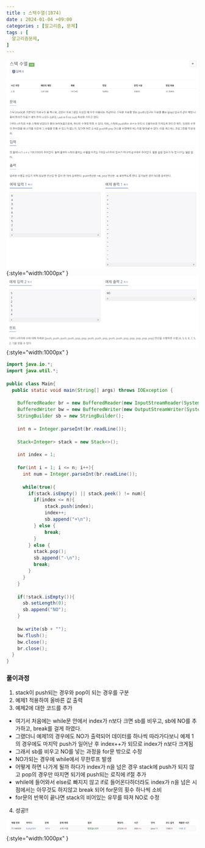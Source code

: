 ```yaml
---
title : 스택수열(1874)
date : 2024-01-04 +09:00
categories : [알고리즘, 문제]
tags : [
  알고리즘문제,
]
---
```

<!-- ![](/assets/img/Spring/aaaa.png){:style="border:1px solid #eaeaea; border-radius: 7px; padding: 0px;" } -->
<!-- ![](/assets/img/alg/4-1.png){:style="width:1000px" } -->

![](/assets/img/alg/5-6.png){:style="width:1000px" }
![](/assets/img/alg/5-7.png){:style="width:1000px" }

```java
import java.io.*;
import java.util.*;

public class Main{
  public static void main(String[] args) throws IOException {
      
    BufferedReader br = new BufferedReader(new InputStreamReader(System.in));
    BufferedWriter bw = new BufferedWriter(new OutputStreamWriter(System.out));
    StringBuilder sb = new StringBuilder();
    
    int n = Integer.parseInt(br.readLine());
    
    Stack<Integer> stack = new Stack<>();
    
    int index = 1;
    
    for(int i = 1; i <= n; i++){
      int num = Integer.parseInt(br.readLine());
      
      while(true){
        if(stack.isEmpty() || stack.peek() != num){
          if(index <= n){
              stack.push(index);
              index++;
              sb.append("+\n");
          } else {
              break;
          }
        } else {
          stack.pop();
          sb.append("-\n");
          break;
        }
      }
    }
    
    if(!stack.isEmpty()){
      sb.setLength(0);
      sb.append("NO");
    }
    
    bw.write(sb + "");
    bw.flush();
    bw.close();
    br.close();
  }
}
```

### 풀이과정
1) stack이 push되는 경우와 pop이 되는 경우를 구분   
2) 예제1 적용하여 올바른 값 출력    
3) 예제2에 대한 코드를 추가    
  - 여기서 처음에는 while문 안에서 index가 n보다 크면 sb를 비우고, sb에 NO를 추가하고, break를 걸게 하였다.
  - 그랬더니 예제1의 경우에도 NO가 출력되어 데이터를 하나씩 따라가다보니 예제 1의 경우에도 마지막 push가 일어난 후 index++가 되므로 index가 n보다 크게됨
  - 그래서 sb를 비우고 NO를 넣는 과정을 for문 밖으로 수정
  - NO가되는 경우에 while에서 무한루프 발생
  - 어떻게 하면 나가게 될까 하다가 index가 n을 넘은 경우 stack에 push가 되지 않고 pop의 경우만 따지면 되기에 push되는 로직에 if절 추가
  - while에 들어와서 else로 빠지지 않고 if로 들어온다하더라도 index가 n을 넘은 시점에서는 아무것도 하지않고 break 되어 for문의 횟수 하나씩 소비
  - for문의 반복이 끝나면 stack의 비어있는 유무를 따져 NO로 수정    

4) 성공!!

![](/assets/img/alg/5-8.png){:style="width:1000px" }
